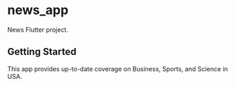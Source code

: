 # news_app

News Flutter project.

## Getting Started

This app provides up-to-date coverage on Business, Sports, and Science in USA.
